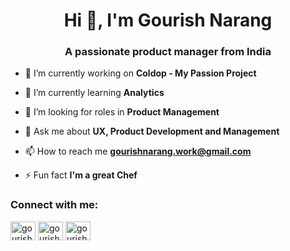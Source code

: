 <h1 align="center">Hi 👋, I'm Gourish Narang</h1>
<h3 align="center">A passionate product manager from India</h3>

- 🔭 I’m currently working on **Coldop - My Passion Project**

- 🌱 I’m currently learning **Analytics**

- 🤝 I’m looking for roles in **Product Management**

- 💬 Ask me about **UX, Product Development and Management**

- 📫 How to reach me **gourishnarang.work@gmail.com**

- ⚡ Fun fact **I'm a great Chef**

<h3 align="left">Connect with me:</h3>
<p align="left">
<a href="https://twitter.com/gourishstwt" target="blank"><img align="center" src="https://raw.githubusercontent.com/rahuldkjain/github-profile-readme-generator/master/src/images/icons/Social/twitter.svg" alt="gourishstwt" height="30" width="40" /></a>
<a href="https://linkedin.com/in/gourishnarang" target="blank"><img align="center" src="https://raw.githubusercontent.com/rahuldkjain/github-profile-readme-generator/master/src/images/icons/Social/linked-in-alt.svg" alt="gourishnarang" height="30" width="40" /></a>
<a href="https://instagram.com/gourishsig" target="blank"><img align="center" src="https://raw.githubusercontent.com/rahuldkjain/github-profile-readme-generator/master/src/images/icons/Social/instagram.svg" alt="gourishsig" height="30" width="40" /></a>
</p>

